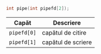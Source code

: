 ```c
int pipe(int pipefd[2]);
```


| Capăt       | Descriere          |
| ----------- | ------------------ |
| `pipefd[0]` | capătul de citire  |
| `pipefd[1]` | capătul de scriere |
